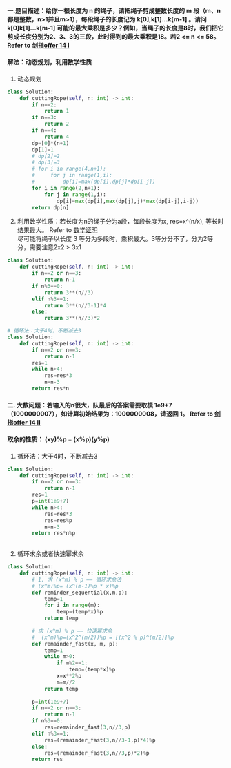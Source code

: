 #### 一.题目描述：给你一根长度为 n 的绳子，请把绳子剪成整数长度的 m 段（m、n都是整数，n>1并且m>1），每段绳子的长度记为 k[0],k[1]...k[m-1] 。请问 k[0]k[1]...k[m-1] 可能的最大乘积是多少？例如，当绳子的长度是8时，我们把它剪成长度分别为2、3、3的三段，此时得到的最大乘积是18。若2 <= n <= 58。 Refer to [剑指offer 14 I](https://leetcode-cn.com/problems/jian-sheng-zi-lcof/)
#### 解法：动态规划，利用数学性质
1. 动态规划
```python
class Solution:
    def cuttingRope(self, n: int) -> int:
        if n==2:
            return 1
        if n==3:
            return 2
        if n==4:
            return 4
        dp=[0]*(n+1)
        dp[1]=1
        # dp[2]=2
        # dp[3]=3
        # for i in range(4,n+1):
        #     for j in range(1,i):
        #         dp[i]=max(dp[i],dp[j]*dp[i-j])
        for i in range(2,n+1):
            for j in range(1,i):
                dp[i]=max(dp[i],max(dp[j],j)*max(dp[i-j],i-j))
        return dp[n]
```
2. 利用数学性质：若长度为n的绳子分为a段，每段长度为x, res=x^(n/x), 等长时结果最大。 Refer to [数学证明](https://leetcode-cn.com/problems/jian-sheng-zi-lcof/solution/mian-shi-ti-14-i-jian-sheng-zi-tan-xin-si-xiang-by/)  
尽可能将绳子以长度 3 等分为多段时，乘积最大。3等分分不了，分为2等分，需要注意2x2 > 3x1
```python
class Solution:
    def cuttingRope(self, n: int) -> int:
        if n==2 or n==3:
            return n-1
        if n%3==0:
            return 3**(n//3)
        elif n%3==1:
            return 3**(n//3-1)*4
        else:
            return 3**(n//3)*2
```
```python
# 循环法：大于4时，不断减去3
class Solution:
    def cuttingRope(self, n: int) -> int:
        if n==2 or n==3:
            return n-1
        res=1
        while n>4:
            res=res*3
            n=n-3
        return res*n
```

#### 二. 大数问题：若输入的n很大，队最后的答案需要取模 1e9+7（1000000007），如计算初始结果为：1000000008，请返回 1。 Refer to [剑指offer 14 II](https://leetcode-cn.com/problems/jian-sheng-zi-ii-lcof/)
#### 取余的性质： (xy)%p = (x%p)(y%p)
1. 循环法：大于4时，不断减去3
```python
class Solution:
    def cuttingRope(self, n: int) -> int:
        if n==2 or n==3:
            return n-1
        res=1
        p=int(1e9+7)
        while n>4:
            res=res*3
            res=res%p
            n=n-3
        return res*n%p
    
```
2. 循环求余或者快速幂求余
```python
class Solution:
    def cuttingRope(self, n: int) -> int:
        # 1. 求 (x^m) % p —— 循环求余法
        # (x^m)%p= (x^(m-1)%p * x)%p
        def reminder_sequential(x,m,p):  
            temp=1
            for i in range(m):
                temp=(temp*x)%p
            return temp
        
        # 求 (x^m) % p —— 快速幂求余
        #  (x^m)%p=(x^2^(m/2))%p = [(x^2 % p)^(m/2)]%p 
        def remainder_fast(x, m, p):
            temp=1
            while m>0:
                if m%2==1: 
                    temp=(temp*x)%p
                x=x**2%p
                m=m//2
            return temp
                
        p=int(1e9+7)
        if n==2 or n==3:
            return n-1
        if n%3==0:
            res=remainder_fast(3,n//3,p)
        elif n%3==1:
            res=(remainder_fast(3,n//3-1,p)*4)%p
        else:
            res=(remainder_fast(3,n//3,p)*2)%p
        return res
    
```
